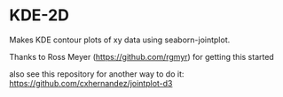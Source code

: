# KDE-2D
 Makes KDE contour plots of xy data using seaborn-jointplot. 
 
 Thanks to Ross Meyer (https://github.com/rgmyr) for getting this started

also see this repository for another way to do it:
https://github.com/cxhernandez/jointplot-d3

